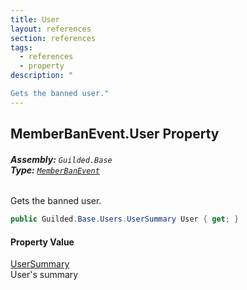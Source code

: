 ```yaml
---
title: User
layout: references
section: references
tags:
  - references
  - property
description: "

Gets the banned user."
---
```


## MemberBanEvent.User Property
###### **Assembly:** `Guilded.Base`<br/>**Type:** [`MemberBanEvent`](MemberBanEvent 'Guilded.Base.Events.MemberBanEvent')

Gets the banned user.

```csharp
public Guilded.Base.Users.UserSummary User { get; }
```

#### Property Value
[UserSummary](UserSummary 'Guilded.Base.Users.UserSummary')  
User's summary
